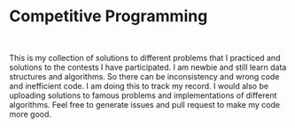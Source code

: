 # Competitive Programming 
<br>

This is my collection of solutions to different problems that I practiced and 
solutions to the contests I have participated. I am newbie and still learn data structures and algorithms. So there can be inconsistency and wrong code and inefficient code. I am doing this to track my record. I would also be uploading solutions to famous problems and implementations of different algorithms.
Feel free to generate issues and pull request to make my code more good.